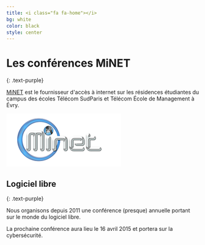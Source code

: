 ```yaml
---
title: <i class="fa fa-home"></i>
bg: white
color: black
style: center
---
```


# Les conférences MiNET
{: .text-purple}

[MiNET](http://www.minet.net) est le fournisseur d'accès à internet sur les résidences étudiantes du campus des écoles Télécom SudParis et Télécom École de Management à Évry.

<a href="http://www.minet.net"><img width="300" src="img/minet.png" /></a>

## Logiciel libre
{: .text-purple}

Nous organisons depuis 2011 une conférence (presque) annuelle portant sur le monde du logiciel libre.

La prochaine conférence aura lieu le 16 avril 2015 et portera sur la cybersécurité.
